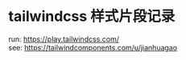 # tailwindcss 样式片段记录
run: https://play.tailwindcss.com/ \
see: https://tailwindcomponents.com/u/jianhuagao
